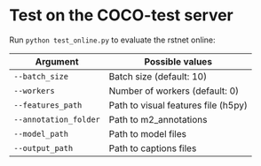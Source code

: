 # Test on the COCO-test server

Run `python test_online.py` to evaluate the rstnet online:

| Argument | Possible values |
|------|------|
| `--batch_size` | Batch size (default: 10) |
| `--workers` | Number of workers (default: 0) |
| `--features_path` | Path to visual features file (h5py) |
| `--annotation_folder` | Path to m2_annotations |
| `--model_path` | Path to model files |
| `--output_path` | Path to captions files |
